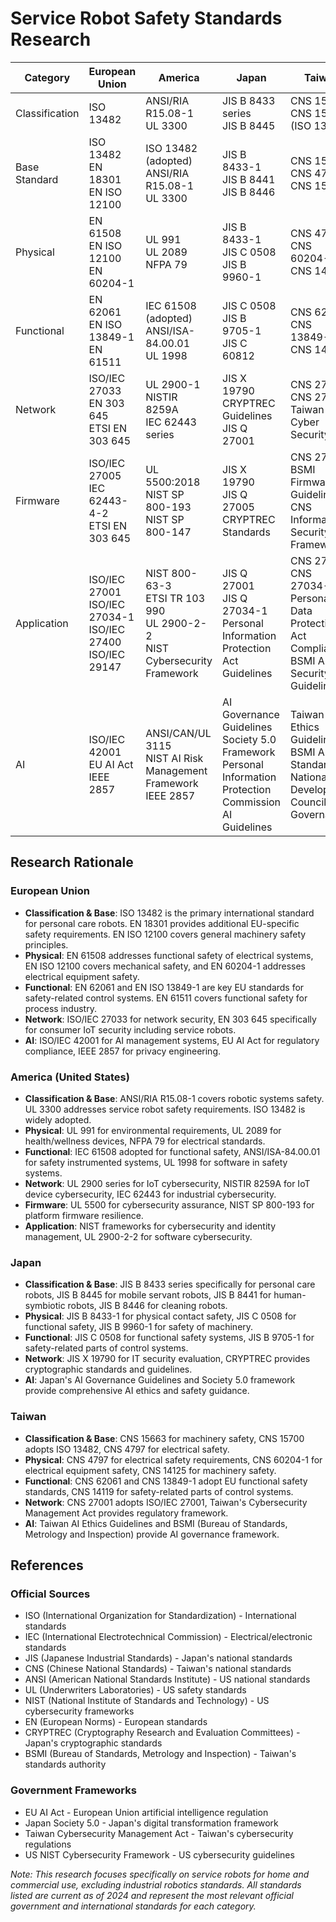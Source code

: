 # Service Robot Safety Standards Research

| Category | European Union | America | Japan | Taiwan |
|---|---|---|---|---|
| Classification | ISO 13482 | ANSI/RIA R15.08-1<br>UL 3300 | JIS B 8433 series<br>JIS B 8445 | CNS 15663<br>CNS 15700 (ISO 13482) |
| Base Standard | ISO 13482<br>EN 18301<br>EN ISO 12100 | ISO 13482 (adopted)<br>ANSI/RIA R15.08-1<br>UL 3300 | JIS B 8433-1<br>JIS B 8441<br>JIS B 8446 | CNS 15700<br>CNS 4797<br>CNS 15663 |
| Physical | EN 61508<br>EN ISO 12100<br>EN 60204-1 | UL 991<br>UL 2089<br>NFPA 79 | JIS B 8433-1<br>JIS C 0508<br>JIS B 9960-1 | CNS 4797<br>CNS 60204-1<br>CNS 14125 |
| Functional | EN 62061<br>EN ISO 13849-1<br>EN 61511 | IEC 61508 (adopted)<br>ANSI/ISA-84.00.01<br>UL 1998 | JIS C 0508<br>JIS B 9705-1<br>JIS C 60812 | CNS 62061<br>CNS 13849-1<br>CNS 14119 |
| Network | ISO/IEC 27033<br>EN 303 645<br>ETSI EN 303 645 | UL 2900-1<br>NISTIR 8259A<br>IEC 62443 series | JIS X 19790<br>CRYPTREC Guidelines<br>JIS Q 27001 | CNS 27001<br>CNS 27033<br>Taiwan Cyber Security Act |
| Firmware | ISO/IEC 27005<br>IEC 62443-4-2<br>ETSI EN 303 645 | UL 5500:2018<br>NIST SP 800-193<br>NIST SP 800-147 | JIS X 19790<br>JIS Q 27005<br>CRYPTREC Standards | CNS 27005<br>BSMI Firmware Guidelines<br>CNS Information Security Framework |
| Application | ISO/IEC 27001<br>ISO/IEC 27034-1<br>ISO/IEC 27400<br>ISO/IEC 29147 | NIST 800-63-3<br>ETSI TR 103 990<br>UL 2900-2-2<br>NIST Cybersecurity Framework | JIS Q 27001<br>JIS Q 27034-1<br>Personal Information Protection Act Guidelines | CNS 27001<br>CNS 27034-1<br>Personal Data Protection Act Compliance<br>BSMI App Security Guidelines |
| AI | ISO/IEC 42001<br>EU AI Act<br>IEEE 2857 | ANSI/CAN/UL 3115<br>NIST AI Risk Management Framework<br>IEEE 2857 | AI Governance Guidelines<br>Society 5.0 Framework<br>Personal Information Protection Commission AI Guidelines | Taiwan AI Ethics Guidelines<br>BSMI AI Standards<br>National Development Council AI Governance |

## Research Rationale

### European Union
- **Classification & Base**: ISO 13482 is the primary international standard for personal care robots. EN 18301 provides additional EU-specific safety requirements. EN ISO 12100 covers general machinery safety principles.
- **Physical**: EN 61508 addresses functional safety of electrical systems, EN ISO 12100 covers mechanical safety, and EN 60204-1 addresses electrical equipment safety.
- **Functional**: EN 62061 and EN ISO 13849-1 are key EU standards for safety-related control systems. EN 61511 covers functional safety for process industry.
- **Network**: ISO/IEC 27033 for network security, EN 303 645 specifically for consumer IoT security including service robots.
- **AI**: ISO/IEC 42001 for AI management systems, EU AI Act for regulatory compliance, IEEE 2857 for privacy engineering.

### America (United States)
- **Classification & Base**: ANSI/RIA R15.08-1 covers robotic systems safety. UL 3300 addresses service robot safety requirements. ISO 13482 is widely adopted.
- **Physical**: UL 991 for environmental requirements, UL 2089 for health/wellness devices, NFPA 79 for electrical standards.
- **Functional**: IEC 61508 adopted for functional safety, ANSI/ISA-84.00.01 for safety instrumented systems, UL 1998 for software in safety systems.
- **Network**: UL 2900 series for IoT cybersecurity, NISTIR 8259A for IoT device cybersecurity, IEC 62443 for industrial cybersecurity.
- **Firmware**: UL 5500 for cybersecurity assurance, NIST SP 800-193 for platform firmware resilience.
- **Application**: NIST frameworks for cybersecurity and identity management, UL 2900-2-2 for software cybersecurity.

### Japan
- **Classification & Base**: JIS B 8433 series specifically for personal care robots, JIS B 8445 for mobile servant robots, JIS B 8441 for human-symbiotic robots, JIS B 8446 for cleaning robots.
- **Physical**: JIS B 8433-1 for physical contact safety, JIS C 0508 for functional safety, JIS B 9960-1 for safety of machinery.
- **Functional**: JIS C 0508 for functional safety systems, JIS B 9705-1 for safety-related parts of control systems.
- **Network**: JIS X 19790 for IT security evaluation, CRYPTREC provides cryptographic standards and guidelines.
- **AI**: Japan's AI Governance Guidelines and Society 5.0 framework provide comprehensive AI ethics and safety guidance.

### Taiwan
- **Classification & Base**: CNS 15663 for machinery safety, CNS 15700 adopts ISO 13482, CNS 4797 for electrical safety.
- **Physical**: CNS 4797 for electrical safety requirements, CNS 60204-1 for electrical equipment safety, CNS 14125 for machinery safety.
- **Functional**: CNS 62061 and CNS 13849-1 adopt EU functional safety standards, CNS 14119 for safety-related parts of control systems.
- **Network**: CNS 27001 adopts ISO/IEC 27001, Taiwan's Cybersecurity Management Act provides regulatory framework.
- **AI**: Taiwan AI Ethics Guidelines and BSMI (Bureau of Standards, Metrology and Inspection) provide AI governance framework.

## References

### Official Sources
- ISO (International Organization for Standardization) - International standards
- IEC (International Electrotechnical Commission) - Electrical/electronic standards  
- JIS (Japanese Industrial Standards) - Japan's national standards
- CNS (Chinese National Standards) - Taiwan's national standards
- ANSI (American National Standards Institute) - US national standards
- UL (Underwriters Laboratories) - US safety standards
- NIST (National Institute of Standards and Technology) - US cybersecurity frameworks
- EN (European Norms) - European standards
- CRYPTREC (Cryptography Research and Evaluation Committees) - Japan's cryptographic standards
- BSMI (Bureau of Standards, Metrology and Inspection) - Taiwan's standards authority

### Government Frameworks
- EU AI Act - European Union artificial intelligence regulation
- Japan Society 5.0 - Japan's digital transformation framework
- Taiwan Cybersecurity Management Act - Taiwan's cybersecurity regulations
- US NIST Cybersecurity Framework - US cybersecurity guidelines

*Note: This research focuses specifically on service robots for home and commercial use, excluding industrial robotics standards. All standards listed are current as of 2024 and represent the most relevant official government and international standards for each category.*
